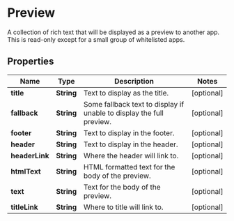 

# Preview

A collection of rich text that will be displayed as a preview to another app.  This is read-only except for a small group of whitelisted apps.

## Properties

| Name | Type | Description | Notes |
|------------ | ------------- | ------------- | -------------|
|**title** | **String** | Text to display as the title. |  [optional] |
|**fallback** | **String** | Some fallback text to display if unable to display the full preview. |  [optional] |
|**footer** | **String** | Text to display in the footer. |  [optional] |
|**header** | **String** | Text to display in the header. |  [optional] |
|**headerLink** | **String** | Where the header will link to. |  [optional] |
|**htmlText** | **String** | HTML formatted text for the body of the preview. |  [optional] |
|**text** | **String** | Text for the body of the preview. |  [optional] |
|**titleLink** | **String** | Where to title will link to. |  [optional] |



